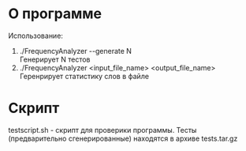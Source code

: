 ﻿
# О программе

Использование:  
1) ./FrequencyAnalyzer --generate N  
Генерирует N тестов  
2) ./FrequencyAnalyzer <input_file_name> <output_file_name>  
Геренрирует статистику слов в файле  


# Скрипт  

testscript.sh - скрипт для проверики программы. Тесты (предварительно сгенерированные) находятся в архиве tests.tar.gz